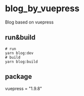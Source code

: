 # blog_by_vuepress
Blog based on vuepress

## run&build
```shell
# run
yarn blog:dev
# build
yarn blog:build
```

## package
vuepress = "1.9.8"
